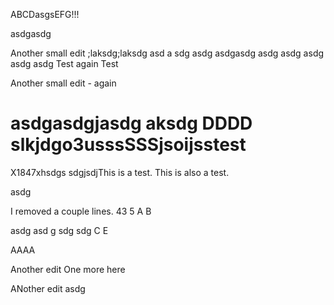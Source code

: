 ABCDasgsEFG!!!

asdgasdg

Another small edit
;laksdg;laksdg
asd
a
sdg
asdg
asdgasdg
asdg
asdg
asdg
asdg
asdg
Test again
Test

Another small edit - again

asdgasdgjasdg
 aksdg
DDDD
slkjdgo3usssSSSjsoijsstest
====
X1847xhsdgs
sdgjsdjThis is a test.
This is also a test.


asdg

I removed a couple lines.
43
5
A
B

asdg
asd
g
sdg
sdg
C
E

AAAA

Another edit
One more here


ANother edit  asdg
